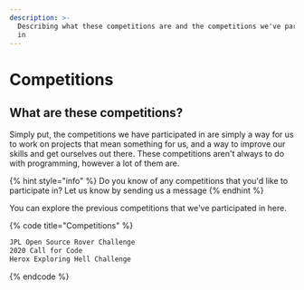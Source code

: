 ```yaml
---
description: >-
  Describing what these competitions are and the competitions we've participated
  in
---
```


# Competitions

## What are these competitions?

Simply put, the competitions we have participated in are simply a way for us to work on projects that mean something for us, and a way to improve our skills and get ourselves out there. These competitions aren't always to do with programming, however a lot of them are. 

{% hint style="info" %}
Do you know of any competitions that you'd like to participate in? Let us know by sending us a message
{% endhint %}

You can explore the previous competitions that we've participated in here.

{% code title="Competitions" %}
```bash
JPL Open Source Rover Challenge
2020 Call for Code
Herox Exploring Hell Challenge
```
{% endcode %}




